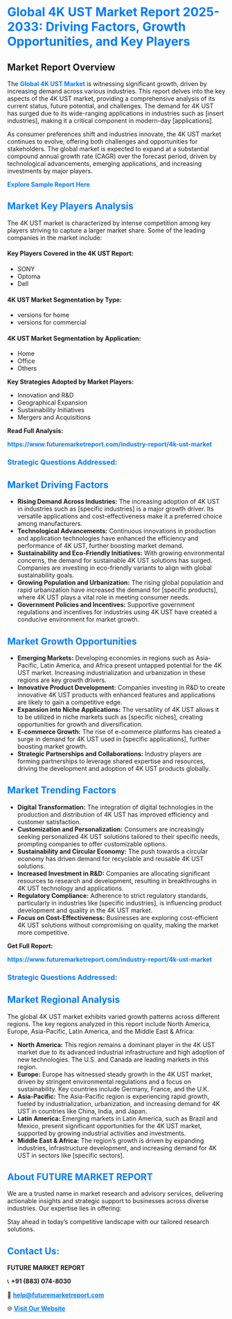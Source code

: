 <h1 style="color: #007BFF;">Global 4K UST Market Report 2025-2033: Driving Factors, Growth Opportunities, and Key Players</h1>

<section id="overview">
<h2>Market Report Overview</h2>
<p>The <a href="https://www.futuremarketreport.com/industry-report/4k-ust-market" style="color: #007BFF; text-decoration: none;"><strong>Global 4K UST Market</strong></a> is witnessing significant growth, driven by increasing demand across various industries. This report delves into the key aspects of the 4K UST market, providing a comprehensive analysis of its current status, future potential, and challenges. The demand for 4K UST has surged due to its wide-ranging applications in industries such as [insert industries], making it a critical component in modern-day [applications].</p>
<p>As consumer preferences shift and industries innovate, the 4K UST market continues to evolve, offering both challenges and opportunities for stakeholders. The global market is expected to expand at a substantial compound annual growth rate (CAGR) over the forecast period, driven by technological advancements, emerging applications, and increasing investments by major players.</p>
</section>

<section id="overview">
<p><a href="https://www.futuremarketreport.com/request-sample/reportId=76610" style="color: #007BFF; text-decoration: none;"><strong>Explore Sample Report Here</strong></a></p>
</section>

<section id="key-players">
<h2 style="color: #007BFF;">Market Key Players Analysis</h2>
<p>The 4K UST market is characterized by intense competition among key players striving to capture a larger market share. Some of the leading companies in the market include:</p>
<h4>Key Players Covered in the 4K UST Report:</h4>
<ul><li>SONY</li><li>Optoma</li><li>Dell</li></ul>
<h4>4K UST Market Segmentation by Type:</h4>
<ul><li>versions for home</li><li>versions for commercial</li></ul>

<h4>4K UST Market Segmentation by Application:</h4>
<ul><li>Home</li><li>Office</li><li>Others</li></ul>
<p><strong>Key Strategies Adopted by Market Players:</strong></p>
<ul>
<li>Innovation and R&D</li>
<li>Geographical Expansion</li>
<li>Sustainability Initiatives</li>
<li>Mergers and Acquisitions</li>
</ul>
</section>

<section>
<p><strong>Read Full Analysis: </strong></p><a href="https://www.futuremarketreport.com/industry-report/4k-ust-market" style="color: #007BFF; text-decoration: none;"><strong>https://www.futuremarketreport.com/industry-report/4k-ust-market</strong></a>
<h3 style="color: #007BFF;">Strategic Questions Addressed:</h3>
</section>

<section id="driving-factors">
<h2 style="color: #007BFF;">Market Driving Factors</h2>
<ul>
<li><strong>Rising Demand Across Industries:</strong> The increasing adoption of 4K UST in industries such as [specific industries] is a major growth driver. Its versatile applications and cost-effectiveness make it a preferred choice among manufacturers.</li>
<li><strong>Technological Advancements:</strong> Continuous innovations in production and application technologies have enhanced the efficiency and performance of 4K UST, further boosting market demand.</li>
<li><strong>Sustainability and Eco-Friendly Initiatives:</strong> With growing environmental concerns, the demand for sustainable 4K UST solutions has surged. Companies are investing in eco-friendly variants to align with global sustainability goals.</li>
<li><strong>Growing Population and Urbanization:</strong> The rising global population and rapid urbanization have increased the demand for [specific products], where 4K UST plays a vital role in meeting consumer needs.</li>
<li><strong>Government Policies and Incentives:</strong> Supportive government regulations and incentives for industries using 4K UST have created a conducive environment for market growth.</li>
</ul>
</section>

<section id="growth-opportunities">
<h2 style="color: #007BFF;">Market Growth Opportunities</h2>
<ul>
<li><strong>Emerging Markets:</strong> Developing economies in regions such as Asia-Pacific, Latin America, and Africa present untapped potential for the 4K UST market. Increasing industrialization and urbanization in these regions are key growth drivers.</li>
<li><strong>Innovative Product Development:</strong> Companies investing in R&D to create innovative 4K UST products with enhanced features and applications are likely to gain a competitive edge.</li>
<li><strong>Expansion into Niche Applications:</strong> The versatility of 4K UST allows it to be utilized in niche markets such as [specific niches], creating opportunities for growth and diversification.</li>
<li><strong>E-commerce Growth:</strong> The rise of e-commerce platforms has created a surge in demand for 4K UST used in [specific applications], further boosting market growth.</li>
<li><strong>Strategic Partnerships and Collaborations:</strong> Industry players are forming partnerships to leverage shared expertise and resources, driving the development and adoption of 4K UST products globally.</li>
</ul>
</section>

<section id="trending-factors">
<h2 style="color: #007BFF;">Market Trending Factors</h2>
<ul>
<li><strong>Digital Transformation:</strong> The integration of digital technologies in the production and distribution of 4K UST has improved efficiency and customer satisfaction.</li>
<li><strong>Customization and Personalization:</strong> Consumers are increasingly seeking personalized 4K UST solutions tailored to their specific needs, prompting companies to offer customizable options.</li>
<li><strong>Sustainability and Circular Economy:</strong> The push towards a circular economy has driven demand for recyclable and reusable 4K UST solutions.</li>
<li><strong>Increased Investment in R&D:</strong> Companies are allocating significant resources to research and development, resulting in breakthroughs in 4K UST technology and applications.</li>
<li><strong>Regulatory Compliance:</strong> Adherence to strict regulatory standards, particularly in industries like [specific industries], is influencing product development and quality in the 4K UST market.</li>
<li><strong>Focus on Cost-Effectiveness:</strong> Businesses are exploring cost-efficient 4K UST solutions without compromising on quality, making the market more competitive.</li>
</ul>
</section>

<section>
<p><strong>Get Full Report: </strong></p><a href="https://www.futuremarketreport.com/industry-report/4k-ust-market" style="color: #007BFF; text-decoration: none;"><strong>https://www.futuremarketreport.com/industry-report/4k-ust-market</strong></a>
<h3 style="color: #007BFF;">Strategic Questions Addressed:</h3>
</section>


<section id="regional-analysis">
<h2 style="color: #007BFF;">Market Regional Analysis</h2>
<p>The global 4K UST market exhibits varied growth patterns across different regions. The key regions analyzed in this report include North America, Europe, Asia-Pacific, Latin America, and the Middle East & Africa:</p>
<ul>
<li><strong>North America:</strong> This region remains a dominant player in the 4K UST market due to its advanced industrial infrastructure and high adoption of new technologies. The U.S. and Canada are leading markets in this region.</li>
<li><strong>Europe:</strong> Europe has witnessed steady growth in the 4K UST market, driven by stringent environmental regulations and a focus on sustainability. Key countries include Germany, France, and the U.K.</li>
<li><strong>Asia-Pacific:</strong> The Asia-Pacific region is experiencing rapid growth, fueled by industrialization, urbanization, and increasing demand for 4K UST in countries like China, India, and Japan.</li>
<li><strong>Latin America:</strong> Emerging markets in Latin America, such as Brazil and Mexico, present significant opportunities for the 4K UST market, supported by growing industrial activities and investments.</li>
<li><strong>Middle East & Africa:</strong> The region’s growth is driven by expanding industries, infrastructure development, and increasing demand for 4K UST in sectors like [specific sectors].</li>
</ul>
</section>

<footer>
<h2 style="color: #007BFF;">About FUTURE MARKET REPORT</h2>
<p>We are a trusted name in market research and advisory services, delivering actionable insights and strategic support to businesses across diverse industries. Our expertise lies in offering:</p>

<p>Stay ahead in today’s competitive landscape with our tailored research solutions.</p>

<h2 style="color: #007BFF;">Contact Us:</h2>
<p><strong>FUTURE MARKET REPORT</strong></p>
<p>📞 <strong>+91 (883) 074-8030</strong></p>
<p>📧 <strong><a href="mailto:help@futuremarketreport.com" style="color: #007BFF;">help@futuremarketreport.com</a></strong></p>
<p>🌐 <strong><a href="https://www.futuremarketreport.com/" style="color: #007BFF;">Visit Our Website</a></strong></p>
</footer>